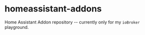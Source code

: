 # homeassistant-addons

Home Assistant Addon repository -- currently only for my `ioBroker` playground.
